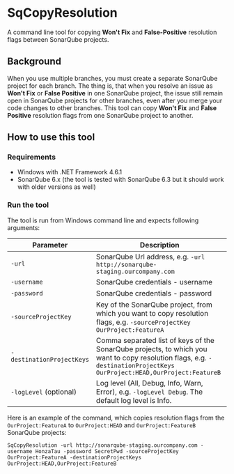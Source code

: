 # SqCopyResolution
A command line tool for copying **Won't Fix** and **False-Positive** resolution flags between SonarQube projects.

## Background
When you use multiple branches, you must create a separate SonarQube project for each branch. The thing is, that when you resolve an issue as **Won't Fix** or **False Positive** in one SonarQube project, the issue still remain open in SonarQube projects for other branches, even after you merge your code changes to other branches. This tool can copy **Won't Fix** and **False Positive** resolution flags from one SonarQube project to another.

## How to use this tool
### Requirements
- Windows with .NET Framework 4.6.1
- SonarQube 6.x (the tool is tested with SonarQube 6.3 but it should work with older versions as well)

### Run the tool
The tool is run from Windows command line and expects following arguments:

|Parameter|Description|
|---|---|
|`-url`|SonarQube Url address, e.g. `-url http://sonarqube-staging.ourcompany.com`|
|`-username`|SonarQube credentials - username|
|`-password`|SonarQube credentials - password|
|`-sourceProjectKey`|Key of the SonarQube project, from which you want to copy resolution flags, e.g. `-sourceProjectKey OurProject:FeatureA`|
|`-destinationProjectKeys`|Comma separated list of keys of the SonarQube projects, to which you want to copy resolution flags, e.g. `-destinationProjectKeys OurProject:HEAD,OurProject:FeatureB`|
|`-logLevel` (optional)|Log level (All, Debug, Info, Warn, Error), e.g. `-logLevel Debug`. The default log level is Info.|

Here is an example of the command, which copies resolution flags from the `OurProject:FeatureA` to `OurProject:HEAD` and `OurProject:FeatureB` SonarQube projects:
```
SqCopyResolution -url http://sonarqube-staging.ourcompany.com -username HonzaTau -password SecretPwd -sourceProjectKey OurProject:FeatureA -destinationProjectKeys OurProject:HEAD,OurProject:FeatureB
```
